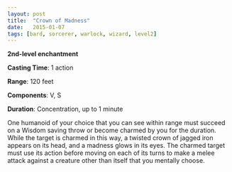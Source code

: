 ```yaml
---
layout: post
title:  "Crown of Madness"
date:   2015-01-07
tags: [bard, sorcerer, warlock, wizard, level2]
---
```


**2nd-level enchantment**

**Casting Time**: 1 action

**Range**: 120 feet

**Components**: V, S

**Duration**: Concentration, up to 1 minute

One humanoid of your choice that you can see within range must succeed on a Wisdom saving throw or become charmed by you for the duration. While the target is charmed in this way, a twisted crown of jagged iron appears on its head, and a madness glows in its eyes. The charmed target must use its action before moving on each of its turns to make a melee attack against a creature other than itself that you mentally choose.

